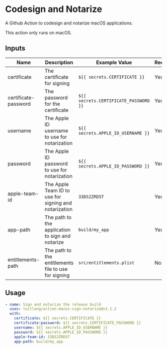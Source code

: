 # Codesign and Notarize

A Github Action to codesign and notarize macOS applications.

This action only runs on macOS.

## Inputs

| Name | Description | Example Value                         | Required |
| ---- | ----------- |---------------------------------------| -------- |
| certificate | The certificate for signing | `${{ secrets.CERTIFICATE }}` | Yes |
| certificate-password | The password for the certificate | `${{ secrets.CERTIFICATE_PASSWORD }}` | Yes |
| username | The Apple ID username to use for notarization | `${{ secrets.APPLE_ID_USERNAME }}` | Yes |
| password | The Apple ID password to use for notarization | `${{ secrets.APPLE_ID_PASSWORD }}` | Yes |
| apple-team-id | The Apple Team ID to use for signing and notarization | `33DS2ZRDST` | Yes |
| app-path | The path to the application to sign and notarize | `build/my_app` | Yes |
| entitlements-path | The path to the entitlements file to use for signing | `src/entitlements.plist` | No |

## Usage

```yaml
- name: Sign and notarize the release build
  uses: toitlang/action-macos-sign-notarize@v1.1.2
  with:
    certificate: ${{ secrets.CERTIFICATE }}
    certificate-password: ${{ secrets.CERTIFICATE_PASSWORD }}
    username: ${{ secrets.APPLE_ID_USERNAME }}
    password: ${{ secrets.APPLE_ID_PASSWORD }}
    apple-team-id: 33DS2ZRDST
    app-path: build/my_app
```
